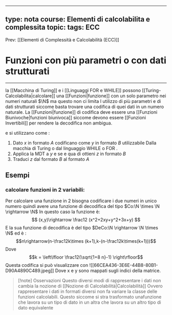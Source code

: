 
---
type: nota
course: Elementi di calcolabilita e complessita
topic: 
tags: ECC
---

Prev: [[Elementi di Complessità e Calcolabilità (ECC)]]

# Funzioni con più parametri o con dati strutturati
---
la [[Macchina di Turing]] e i [[Linguaggi FOR e WHILE]] possono [[Turing-Calcolabilita|calcolare]] una [[Funzioni|funzione]] con un solo parametro nei numeri naturali $\N$ ma questo non ci limita l utilizzo di più parametri e di dati strutturati siccome basta trovare una codifica di quei dati in un numero naturale.
La [[Funzioni|funzione]] di codifica deve essere una  [[Funzioni Biunivoche|funzioni biunivoca]] siccome devono essere [[Funzioni Invertibili]] per rendere la decodifica non ambigua.

e si utilizzano come :
1. Dato $x$ in formato $A$ codificano come $y$ in formato $B$ utilizzabile Dalla macchia di Turing o dal linguaggio WHILE o FOR .
2. Applica la MDT a $y$ e se e qua di ottieni $z$ in formato $B$
3. Traduci $z$ dal formato $B$ al formato $A$

## Esempi
### calcolare funzioni in 2 variabili:
Per calcolare una funzione in 2 bisogna codificare i due numeri in unico numero quindi avere una funzione di decodifica del tipo $Co:\N \times \N \rightarrow \N$ 
In questo caso la funzione è:
$$ (x,y)\rightarrow \frac12 (x^2+2xy+y^2+3x+y) $$
E la sua funzione di decodifica è del tipo $DeCo:\N \rightarrow \N \times \N$  ed è :
$$n\rightarrow(n-\frac12k\times (k+1),k-(n-\frac12k\times(k+1)))$$
Dove 
$$k = \left\lfloor \frac12(\sqrt{1+8 n}-1) \right\rfloor$$
Questa codifica si può visualizzare con 
![[66CEA436-3E6E-44B8-80B1-D90A4890C489.jpeg]]
Dove x e y sono mappati sugli indici della matrice.


>[!note] Osservazioni
> Questo diversi modi di rappresentare i dati non cambia la nozione di [[Nozione di Calcolabilità|Calcolabilità]] Ovvero rappresentare i dati in formati diversi  non fa variare la classe delle funzioni calcolabili. Questo siccome si stra trasformato unafunzione che lavora su un tipo di dato in un altra che lavora su un altro tipo di dato equivalente  

